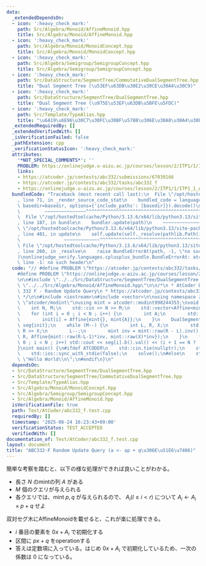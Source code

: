 ```yaml
---
data:
  _extendedDependsOn:
  - icon: ':heavy_check_mark:'
    path: Src/Algebra/Monoid/AffineMonoid.hpp
    title: Src/Algebra/Monoid/AffineMonoid.hpp
  - icon: ':heavy_check_mark:'
    path: Src/Algebra/Monoid/MonoidConcept.hpp
    title: Src/Algebra/Monoid/MonoidConcept.hpp
  - icon: ':heavy_check_mark:'
    path: Src/Algebra/Semigroup/SemigroupConcept.hpp
    title: Src/Algebra/Semigroup/SemigroupConcept.hpp
  - icon: ':heavy_check_mark:'
    path: Src/DataStructure/SegmentTree/CommutativeDualSegmentTree.hpp
    title: "Dual Segment Tree (\u53EF\u63DB\u30E2\u30CE\u30A4\u30C9)"
  - icon: ':heavy_check_mark:'
    path: Src/DataStructure/SegmentTree/DualSegmentTree.hpp
    title: "Dual Segment Tree (\u975E\u53EF\u63DB\u5BFE\u5FDC)"
  - icon: ':heavy_check_mark:'
    path: Src/Template/TypeAlias.hpp
    title: "\u6A19\u6E96\u30C7\u30FC\u30BF\u578B\u306E\u30A8\u30A4\u30EA\u30A2\u30B9"
  _extendedRequiredBy: []
  _extendedVerifiedWith: []
  _isVerificationFailed: false
  _pathExtension: cpp
  _verificationStatusIcon: ':heavy_check_mark:'
  attributes:
    '*NOT_SPECIAL_COMMENTS*': ''
    PROBLEM: https://onlinejudge.u-aizu.ac.jp/courses/lesson/2/ITP1/1/ITP1_1_A
    links:
    - https://atcoder.jp/contests/abc332/submissions/67039166
    - https://atcoder.jp/contests/abc332/tasks/abc332_f
    - https://onlinejudge.u-aizu.ac.jp/courses/lesson/2/ITP1/1/ITP1_1_A
  bundledCode: "Traceback (most recent call last):\n  File \"/opt/hostedtoolcache/Python/3.13.6/x64/lib/python3.13/site-packages/onlinejudge_verify/documentation/build.py\"\
    , line 71, in _render_source_code_stat\n    bundled_code = language.bundle(stat.path,\
    \ basedir=basedir, options={'include_paths': [basedir]}).decode()\n          \
    \         ~~~~~~~~~~~~~~~^^^^^^^^^^^^^^^^^^^^^^^^^^^^^^^^^^^^^^^^^^^^^^^^^^^^^^^^^^^^^^^^^^\n\
    \  File \"/opt/hostedtoolcache/Python/3.13.6/x64/lib/python3.13/site-packages/onlinejudge_verify/languages/cplusplus.py\"\
    , line 187, in bundle\n    bundler.update(path)\n    ~~~~~~~~~~~~~~^^^^^^\n  File\
    \ \"/opt/hostedtoolcache/Python/3.13.6/x64/lib/python3.13/site-packages/onlinejudge_verify/languages/cplusplus_bundle.py\"\
    , line 401, in update\n    self.update(self._resolve(pathlib.Path(included), included_from=path))\n\
    \                ~~~~~~~~~~~~~^^^^^^^^^^^^^^^^^^^^^^^^^^^^^^^^^^^^^^^^^^^^\n \
    \ File \"/opt/hostedtoolcache/Python/3.13.6/x64/lib/python3.13/site-packages/onlinejudge_verify/languages/cplusplus_bundle.py\"\
    , line 260, in _resolve\n    raise BundleErrorAt(path, -1, \"no such header\"\
    )\nonlinejudge_verify.languages.cplusplus_bundle.BundleErrorAt: atcoder/modint:\
    \ line -1: no such header\n"
  code: "// #define PROBLEM \"https://atcoder.jp/contests/abc332/tasks/abc332_f\"\n\
    #define PROBLEM \"https://onlinejudge.u-aizu.ac.jp/courses/lesson/2/ITP1/1/ITP1_1_A\"\
    \n\n#include \"../../Src/DataStructure/SegmentTree/DualSegmentTree.hpp\"\n#include\
    \ \"../../Src/Algebra/Monoid/AffineMonoid.hpp\"\n\n/*\n * AtCoder Beginner Contest\
    \ 332 F - Random Update Query\n * https://atcoder.jp/contests/abc332/submissions/67039166\n\
    \ */\n\n#include <iostream>\n#include <vector>\n\nusing namespace zawa;\n#include\
    \ \"atcoder/modint\"\nusing mint = atcoder::modint998244353;\nvoid solve() {\n\
    \    int N, M;\n    std::cin >> N >> M;\n    std::vector<Affine<mint>> init(N);\n\
    \    for (int i = 0 ; i < N ; i++) {\n        int A;\n        std::cin >> A;\n\
    \        init[i] = Affine{mint{}, mint{A}};\n    }\n    DualSegmentTree<AffineMonoid<mint>>\
    \ seg{init};\n    while (M--) {\n        int L, R, X;\n        std::cin >> L >>\
    \ R >> X;\n        L--;\n        mint inv = mint::raw(R - L).inv();\n        seg.operation(L,\
    \ R, Affine{mint::raw(R-L-1)*inv, mint::raw(X)*inv});\n    }\n    for (int i =\
    \ 0 ; i < N ; i++) std::cout << seg[i].b().val() << (i + 1 == N ? '\\n' : ' ');\n\
    }\nint main() {\n#ifdef ATCODER\n    std::cin.tie(nullptr);\n    std::cout.tie(nullptr);\n\
    \    std::ios::sync_with_stdio(false);\n    solve();\n#else\n    std::cout <<\
    \ \"Hello World\\n\";\n#endif\n}\n"
  dependsOn:
  - Src/DataStructure/SegmentTree/DualSegmentTree.hpp
  - Src/DataStructure/SegmentTree/CommutativeDualSegmentTree.hpp
  - Src/Template/TypeAlias.hpp
  - Src/Algebra/Monoid/MonoidConcept.hpp
  - Src/Algebra/Semigroup/SemigroupConcept.hpp
  - Src/Algebra/Monoid/AffineMonoid.hpp
  isVerificationFile: true
  path: Test/AtCoder/abc332_f.test.cpp
  requiredBy: []
  timestamp: '2025-06-24 16:23:43+09:00'
  verificationStatus: TEST_ACCEPTED
  verifiedWith: []
documentation_of: Test/AtCoder/abc332_f.test.cpp
layout: document
title: "ABC332-F Random Update Query (a <- ap + q\u306E\u51E6\u7406)"
---
```


簡単な考察を踏むと、以下の様な処理ができれば良いことがわかる。

- 長さ $N$ のmintの列 $A$ がある
- $M$ 個のクエリが与えられる
- 各クエリでは、mint $p, q$ が与えられるので、 $A_{i} (l\le i\lt r)$ について $A_{i} \leftarrow A_{i}\times p+q$ せよ

双対セグ木にAffineMonoidを載せると、これが楽に処理できる。

- $i$ 番目の要素を $0x + A_{i}$ で初期化する
- 区間に $px + q$ をoperationする
- 答えは定数項に入っている。はじめ $0x + A_{i}$ で初期化しているため、一次の係数は $0$ になっている。
